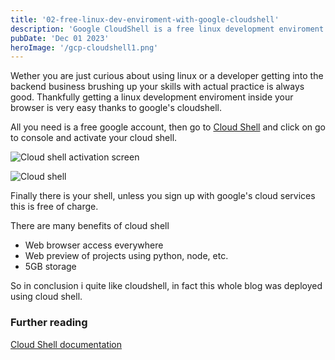 ```yaml
---
title: '02-free-linux-dev-enviroment-with-google-cloudshell'
description: 'Google CloudShell is a free linux development enviroment'
pubDate: 'Dec 01 2023'
heroImage: '/gcp-cloudshell1.png'
---
```


Wether you are just curious about using linux or a developer getting into the backend business brushing up your skills with actual practice is always good. Thankfully getting a linux development enviroment inside your browser is very easy thanks to google's cloudshell.


All you need is a free google account, then go to [Cloud Shell](https://cloud.google.com/shell) and click on go to console and activate your cloud shell.

![Cloud shell activation screen](/gcp-cloudshell2.png)

![Cloud shell](/gcp-cloudshell3.png)

Finally there is your shell, unless you sign up with google's cloud services this is free of charge. 

There are many benefits of cloud shell

- Web browser access everywhere
- Web preview of projects using python, node, etc.
- 5GB storage

So in conclusion i quite like cloudshell, in fact this whole blog was deployed using cloud shell.

### Further reading

[Cloud Shell documentation](https://cloud.google.com/shell/docs)

